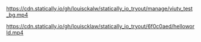 https://cdn.statically.io/gh/louisckalw/statically_io_tryout/manage/viutv_test_bg.mp4

https://cdn.statically.io/gh/louiscklaw/statically_io_tryout/6f0c0aed/helloworld.mp4
